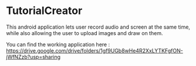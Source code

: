# TutorialCreator
This android application lets user record audio and screen at the same time, while also allowing the user to upload images and draw on them.

You can find the working application here : https://drive.google.com/drive/folders/1gf9UGb8wHe4R2XxLYTKFgfON-jWfNZzb?usp=sharing
